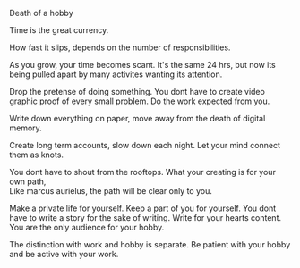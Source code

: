 Death of a hobby 

Time is the great currency. 

How fast it slips, depends on the number of responsibilities. 

As you grow, your time becomes scant.  It's the same 24 hrs, but now its being pulled apart by many activites wanting its attention.

Drop the pretense of doing something. 
You dont have to create video graphic proof of every small problem. Do the work expected from you. 

Write down everything on paper, move away from the death of digital memory.

Create long term accounts, slow down each night.  Let your mind connect them as knots.  

You dont have to shout from the rooftops. What your creating is for your own path,  
Like marcus aurielus,  the path will be clear only to you.

Make a private life for yourself. Keep a part of you for yourself. You dont have to write a story for the sake of writing. 
Write for your hearts content. You are the only audience for your hobby.  

The distinction with work and hobby is separate. 
Be patient with your hobby and be active with your work. 